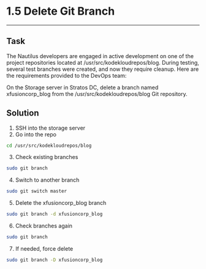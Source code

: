 # 1.5 Delete Git Branch
---
## Task
The Nautilus developers are engaged in active development on one of the project repositories located at /usr/src/kodekloudrepos/blog. During testing, several test branches were created, and now they require cleanup. Here are the requirements provided to the DevOps team:
  
On the Storage server in Stratos DC, delete a branch named xfusioncorp_blog from the /usr/src/kodekloudrepos/blog Git repository.
## Solution
1. SSH into the storage server
2. Go into the repo
```bash
cd /usr/src/kodekloudrepos/blog
```
3. Check existing branches
```bash
sudo git branch
```
4. Switch to another branch
```bash
sudo git switch master
```
5. Delete the xfusioncorp_blog branch
```bash
sudo git branch -d xfusioncorp_blog
```
6. Check branches again
```bash
sudo git branch
```
7. If needed, force delete
```bash
sudo git branch -D xfusioncorp_blog
```
